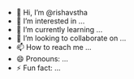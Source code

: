 - 👋 Hi, I’m @rishavstha
- 👀 I’m interested in ...
- 🌱 I’m currently learning ...
- 💞️ I’m looking to collaborate on ...
- 📫 How to reach me ...
- 😄 Pronouns: ...
- ⚡ Fun fact: ...

<!---
rishavstha/rishavstha is a ✨ special ✨ repository because its `README.md` (this file) appears on your GitHub profile.
You can click the Preview link to take a look at your changes.
--->
